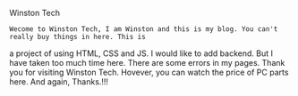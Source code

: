 Winston Tech

    Wecome to Winston Tech, I am Winston and this is my blog. You can't really buy things in here. This is 
a project of using HTML, CSS and JS. I would like to add backend. But I have taken too much time here. 
There are some errors in my pages. Thank you for visiting Winston Tech. Hovever, you can watch the price of 
PC parts here. And again, Thanks.!!!
